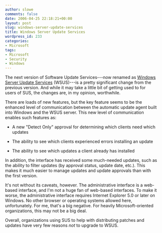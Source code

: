 ```yaml
---
author: slowe
comments: false
date: 2006-04-25 22:18:21+00:00
layout: post
slug: windows-server-update-services
title: Windows Server Update Services
wordpress_id: 233
categories:
- Microsoft
tags:
- Microsoft
- Security
- Windows
---
```


The next version of Software Update Services---now renamed as [Windows Server Update Services](http://www.microsoft.com/windowsserversystem/updateservices/default.mspx) (WSUS)---is a pretty significant change from the previous version. And while it may take a little bit of getting used to for users of SUS, the changes are, in my opinion, worthwhile.

There are loads of new features, but the key feature seems to be the enhanced level of communication between the automatic update agent built into Windows and the WSUS server. This new level of communication enables such features as:

* A new "Detect Only" approval for determining which clients need which updates

* The ability to see which clients experienced errors installing an update

* The ability to see which updates a client already has installed

In addition, the interface has received some much-needed updates, such as the ability to filter updates (by approval status, update date, etc.). This makes it much easier to manage updates and update approvals than with the first version.

It's not without its caveats, however. The administrative interface is a web-based interface, and I'm not a huge fan of web-based interfaces. To make it worse, the administrative interface requires Internet Explorer 5.0 or later on Windows. No other browser or operating systems allowed here, unfortunately. For me, that's a big negative. For heavily Microsoft-oriented organizations, this may not be a big deal.

Overall, organizations using SUS to help with distributing patches and updates have very few reasons _not_ to upgrade to WSUS.
